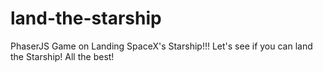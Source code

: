 # land-the-starship
PhaserJS Game on Landing SpaceX's Starship!!! Let's see if you can land the Starship! All the best!
